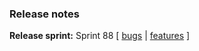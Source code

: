 ### Release notes
<!-- Please add your release notes in the following format:
- My change description (#PR)
-->

**Release sprint:** Sprint 88
[ [bugs](https://github.com/Azure/azure-functions-host/issues?q=is%3Aissue+milestone%3A%22Functions+Sprint+88%22+label%3Abug+is%3Aclosed) | [features](https://github.com/Azure/azure-functions-host/issues?q=is%3Aissue+milestone%3A%22Functions+Sprint+88%22+label%3Afeature+is%3Aclosed) ]